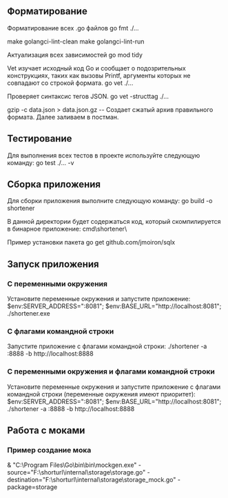 ## Форматирование
Форматирование всех .go файлов
go fmt ./...

make golangci-lint-clean
make golangci-lint-run

Актуализация всех зависимостей
go mod tidy

Vet изучает исходный код Go и сообщает о подозрительных конструкциях, таких как вызовы Printf, аргументы которых не совпадают со строкой формата.
go vet ./...

Проверяет синтаксис тегов JSON.
go vet -structtag ./...

gzip -c data.json > data.json.gz
-- Создает сжатый архив правильного формата. Далее заливаем в постман.
## Тестирование

Для выполнения всех тестов в проекте используйте следующую команду:
go test ./... -v

## Сборка приложения
Для сборки приложения выполните следующую команду:
go build -o shortener

В данной директории будет содержаться код, который скомпилируется в бинарное приложение:
cmd\shortener\

Пример установки пакета
go get github.com/jmoiron/sqlx

## Запуск приложения

### С переменными окружения
Установите переменные окружения и запустите приложение:
\$env\:SERVER_ADDRESS=":8081"; \$env\:BASE_URL="http://localhost:8081"; ./shortener.exe

### С флагами командной строки
Запустите приложение с флагами командной строки:
./shortener -a :8888 -b http://localhost:8888

### С переменными окружения и флагами командной строки
Установите переменные окружения и запустите приложение с флагами командной строки (переменные окружения имеют приоритет):
\$env\:SERVER_ADDRESS=":8081"; \$env\:BASE_URL="http://localhost:8081"; ./shortener -a :8888 -b http://localhost:8888

## Работа с моками

### Пример создание мока
& "C:\Program Files\Go\bin\bin\mockgen.exe" -source="F:\shorturl\internal\storage\storage.go" -destination="F:\shorturl\internal\storage\storage_mock.go" -package=storage